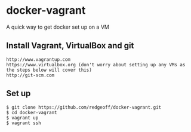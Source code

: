 # docker-vagrant

A quick way to get docker set up on a VM


Install Vagrant, VirtualBox and git
---

    http://www.vagrantup.com
    https://www.virtualbox.org (don't worry about setting up any VMs as the steps below will cover this)
    http://git-scm.com


Set up
---

    $ git clone https://github.com/redgeoff/docker-vagrant.git
    $ cd docker-vagrant
    $ vagrant up
    $ vagrant ssh
